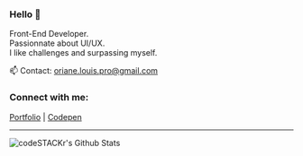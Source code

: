 ### Hello 🤙

Front-End Developer.
<br />
Passionnate about UI/UX.
<br />
I like challenges and surpassing myself.

📫 Contact: oriane.louis.pro@gmail.com

### Connect with me:
[Portfolio][website]
|
[Codepen][codepen]
<br />

---
<img align="left" alt="codeSTACKr's Github Stats" src="https://github-readme-stats.vercel.app/api?username=o-louis&show_icons=true&hide_border=true" />

[website]: https://o-louis.com
[codepen]: https://codepen.io/reavenclaw
